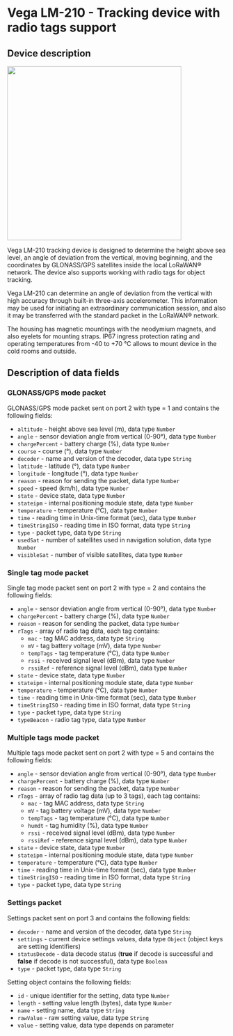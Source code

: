 # Vega LM-210 - Tracking device with radio tags support

## Device description
<img src="https://iotvega.com/content/ru/si/lm210/ava.png" width="400" />

Vega LM-210 tracking device is designed to determine the height above sea level, an angle of deviation from the vertical, moving beginning, and the coordinates by GLONASS/GPS satellites inside the local LoRaWAN® network. The device also supports working with radio tags for object tracking.

Vega LM-210 can determine an angle of deviation from the vertical with high accuracy through built-in three-axis accelerometer. This information may be used for initiating an extraordinary communication session, and also it may be transferred with the standard packet in the LoRaWAN® network.

The housing has magnetic mountings with the neodymium magnets, and also eyelets for mounting straps. IP67 ingress protection rating and operating temperatures from -40 to +70 °С allows to mount device in the cold rooms and outside.

## Description of data fields

### GLONASS/GPS mode packet

GLONASS/GPS mode packet sent on port 2 with type = 1 and contains the following fields:
- `altitude` - height above sea level (m), data type `Number`
- `angle` - sensor deviation angle from vertical (0-90°), data type `Number`
- `chargePercent` - battery charge (%), data type `Number`
- `course` - course (°), data type `Number`
- `decoder` - name and version of the decoder, data type `String`
- `latitude` - latitude (°), data type `Number`
- `longitude` - longitude (°), data type `Number`
- `reason` - reason for sending the packet, data type `Number`
- `speed` - speed (km/h), data type `Number`
- `state` - device state, data type `Number`
- `stateipm` - internal positioning module state, data type `Number`
- `temperature` - temperature (°С), data type `Number`
- `time` - reading time in Unix-time format (sec), data type `Number`
- `timeStringISO` - reading time in ISO format, data type `String`
- `type` - packet type, data type `String`
- `usedSat` - number of satellites used in navigation solution, data type `Number`
- `visibleSat` - number of visible satellites, data type `Number`

### Single tag mode packet

Single tag mode packet sent on port 2 with type = 2 and contains the following fields:
- `angle` - sensor deviation angle from vertical (0-90°), data type `Number`
- `chargePercent` - battery charge (%), data type `Number`
- `reason` - reason for sending the packet, data type `Number`
- `rTags` - array of radio tag data, each tag contains:
  - `mac` - tag MAC address, data type `String`
  - `mV` - tag battery voltage (mV), data type `Number`
  - `tempTags` - tag temperature (°C), data type `Number`
  - `rssi` - received signal level (dBm), data type `Number`
  - `rssiRef` - reference signal level (dBm), data type `Number`
- `state` - device state, data type `Number`
- `stateipm` - internal positioning module state, data type `Number`
- `temperature` - temperature (°С), data type `Number`
- `time` - reading time in Unix-time format (sec), data type `Number`
- `timeStringISO` - reading time in ISO format, data type `String`
- `type` - packet type, data type `String`
- `typeBeacon` - radio tag type, data type `Number`

### Multiple tags mode packet

Multiple tags mode packet sent on port 2 with type = 5 and contains the following fields:
- `angle` - sensor deviation angle from vertical (0-90°), data type `Number`
- `chargePercent` - battery charge (%), data type `Number`
- `reason` - reason for sending the packet, data type `Number`
- `rTags` - array of radio tag data (up to 3 tags), each tag contains:
  - `mac` - tag MAC address, data type `String`
  - `mV` - tag battery voltage (mV), data type `Number`
  - `tempTags` - tag temperature (°C), data type `Number`
  - `humdt` - tag humidity (%), data type `Number`
  - `rssi` - received signal level (dBm), data type `Number`
  - `rssiRef` - reference signal level (dBm), data type `Number`
- `state` - device state, data type `Number`
- `stateipm` - internal positioning module state, data type `Number`
- `temperature` - temperature (°С), data type `Number`
- `time` - reading time in Unix-time format (sec), data type `Number`
- `timeStringISO` - reading time in ISO format, data type `String`
- `type` - packet type, data type `String`

### Settings packet

Settings packet sent on port 3 and contains the following fields:
- `decoder` - name and version of the decoder, data type `String`
- `settings` - current device settings values, data type `Object` (object keys are setting identifiers)
- `statusDecode` - data decode status (**true** if decode is successful and **false** if decode is not successful), data type `Boolean`
- `type` - packet type, data type `String`

Setting object contains the following fields:
- `id` - unique identifier for the setting, data type `Number`
- `length` - setting value length (bytes), data type `Number`
- `name` - setting name, data type `String`
- `rawValue` - raw setting value, data type `String`
- `value` - setting value, data type depends on parameter 
